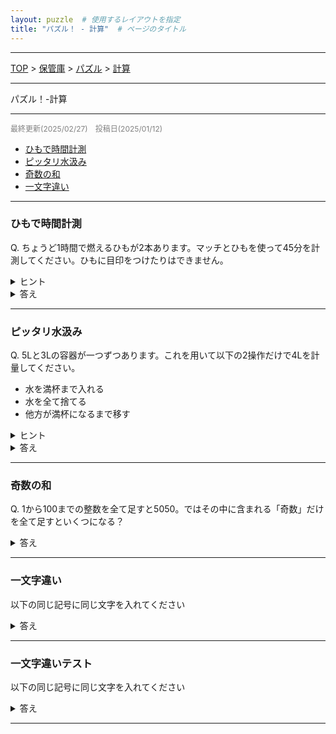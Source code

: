 ```yaml
---
layout: puzzle  # 使用するレイアウトを指定
title: "パズル！ - 計算"  # ページのタイトル
---
```


---
[TOP](../index.html) > [保管庫](../SUMMARY.html) > [パズル](./puzzle_home.html) > [計算](./puzzle_keisan.html)

---
<div class="center-text">パズル！-計算</div>

---

<p style="color: gray; font-size: 12px;">
最終更新(2025/02/27)　投稿日(2025/01/12)
</p>

<ul>
  <li><a href="#ひもで時間計測">ひもで時間計測</a></li>
  <li><a href="#ピッタリ水汲み">ピッタリ水汲み</a></li>
  <li><a href="#奇数の和">奇数の和</a></li>
  <li><a href="#一文字違い">一文字違い</a></li>
  <!-- <li><a href="#タイトル">タイトル</a></li> -->
</ul>


---
### ひもで時間計測
Q. ちょうど1時間で燃えるひもが2本あります。マッチとひもを使って45分を計測してください。ひもに目印をつけたりはできません。
<details>
  <summary> ヒント </summary>
  1時間以外を計測するためにできることを探す。<br>
  両端から同時に火をつけることで半分の時間を計測できることに気付けるかが勝負である。
</details>
<details>
  <summary> 答え </summary>
  初めに火を3箇所(一本目の両端と二本目の片端)につけて、一本目が燃え切った時点で30分が計測できる。そのタイミングで二本目の端に火をつけることで、残り30分の半分である15分を加え、目標の45分が測れる。
</details>

---

### ピッタリ水汲み
Q. 5Lと3Lの容器が一つずつあります。これを用いて以下の2操作だけで4Lを計量してください。
- 水を満杯まで入れる
- 水を全て捨てる
- 他方が満杯になるまで移す
<details>
  <summary> ヒント </summary>
  4Lを(3+1)Lと見るなら1Lを作りたい。<br>
  他にも(5-1)Lと見るなら5L満杯から3L容器に1L入れることを考える。その時の3L容器に2Lだけあれば良い。<br>
  つまり3, 5以外にも1, 2Lの水を作ることを目標にする。
</details>
<details>
  <summary> 答え </summary>
  解法は一つではないですのであくまで2つ例を紹介します。
  <ul>
    <li>5L容器を満杯にし、3L容器に移す</li>
    <li>3L容器の水を捨てて、5L容器に残った2Lを3L容器に移す</li>
    <li>5L容器を満杯にし、3L容器に1L分移すことで5L容器に4L残る。</li>
  </ul>
  他の解法としても
  <ul>
    <li>3L容器を満たして、5L容器に移す。</li>
    <li>もう一度3L容器を満たして5L容器に2L分移す。</li>
    <li>5L容器を空にして、3L容器に残った1L分を5Lに移す。</li>
    <li>3L容器を満たして5L容器に移して4Lとなる。</li>
  </ul>
</details>

---

### 奇数の和
Q. 1から100までの整数を全て足すと5050。ではその中に含まれる「奇数」だけを全て足すといくつになる？
<details>
  <summary> 答え </summary>
  <p>A. 2500</p>
  <p>下の図の様に二つのブロックに分けて考える。<br>
  \(A+B=5050\)であり、AとBの差は1ずつ50回あるので
  \(B-A=50\)<br>
  従って奇数のブロックは\(A=2500\)</p>
</details>

---

<div class = "question">
  <h3 class="title" id = "一文字違い">一文字違い</h3>
  <div class="statement">
  <p>以下の同じ記号に同じ文字を入れてください</p>
  <details>
    <summary> 答え </summary>
    <p>じねんじょ/じゅんじょ</p>
    <p>下の図の様に二つのブロックに分けて考える。<br>
    \(A+B=5050\)であり、AとBの差は1ずつ50回あるので
    \(B-A=50\)</p>
  </details>
  </div>
</div>

---

<div class = "question">
  <h3 id = "一文字違いテスト">一文字違いテスト</h3>
  <div class="statement">
  <p>以下の同じ記号に同じ文字を入れてください</p>
  <details>
    <summary> 答え </summary>
    <p>じねんじょ/じゅんじょ</p>
    <p>下の図の様に二つのブロックに分けて考える。<br>
    \(A+B=5050\)であり、AとBの差は1ずつ50回あるので
    \(B-A=50\)</p>
  </details>
  </div>
</div>


---